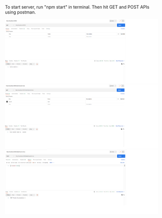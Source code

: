 To start server, run "npm start" in terminal. Then hit GET and POST APIs using postman.

![GET](img/1.png)
![GET](img/2.png)
![POST](img/3.png)

